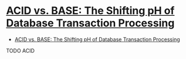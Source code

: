 # [ACID vs. BASE: The Shifting pH of Database Transaction Processing](https://www.dataversity.net/acid-vs-base-the-shifting-ph-of-database-transaction-processing/)

- [ACID vs. BASE: The Shifting pH of Database Transaction Processing](#acid-vs-base-the-shifting-ph-of-database-transaction-processing)










TODO ACID
